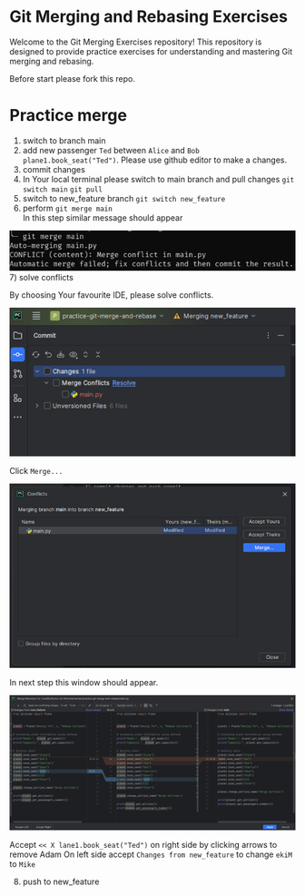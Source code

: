# Git Merging and Rebasing Exercises

Welcome to the Git Merging Exercises repository! 
This repository is designed to provide practice exercises 
for understanding and mastering Git merging and rebasing.

Before start please fork this repo.


# Practice merge 


1) switch to branch main
2) add new passenger `Ted` between `Alice` and `Bob`
   `plane1.book_seat("Ted")`. 
    Please use github editor to make a changes.
3) commit changes 
4) In Your local terminal please switch to main branch 
   and pull changes
   `git switch main`
   `git pull`
5) switch to new_feature branch `git switch new_feature`
6) perform `git merge main`  
In this step similar message should appear

![Alt text](git_merge_conflict.png?raw=true "Title")
7) solve conflicts 

By choosing Your favourite IDE, please solve conflicts.


![Alt text](solving_conflicts.png?raw=true "Title")

Click `Merge...`

![Alt text](pycharm_merge_conflicts.png?raw=true "Title")

In next step this window should appear.

![Alt text](merge_revision.png?raw=true "Title")

Accept `<< X lane1.book_seat("Ted")` on right side by clicking arrows to remove Adam 
On left side accept `Changes from new_feature` to change `ekiM` to `Mike`

8) push to new_feature
